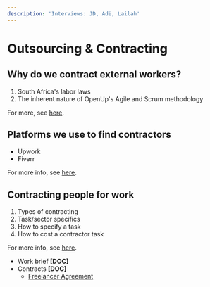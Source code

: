 ```yaml
---
description: 'Interviews: JD, Adi, Lailah'
---
```


# Outsourcing & Contracting

## Why do we contract external workers?

1. South Africa's labor laws
2. The inherent nature of OpenUp's Agile and Scrum methodology

For more, see [here](why-we-contract-people.md). 

## Platforms we use to find contractors

* Upwork
* Fiverr

For more info, see [here](platforms-we-use-to-find-contractors.md). 

## Contracting people for work

1. Types of contracting
2. Task/sector specifics
3. How to specify a task
4. How to cost a contractor task

For more info, see [here](contracting-people-for-work.md).

* Work brief **\[DOC\]**
* Contracts **\[DOC\]**
  * [Freelancer Agreement](https://docs.google.com/document/d/1ARfaCqqRKvQ1_d2OuOy8hrlM0g62L-tNdhp7G_UM9Lk/edit#heading=h.8p0jdys70c9d)


